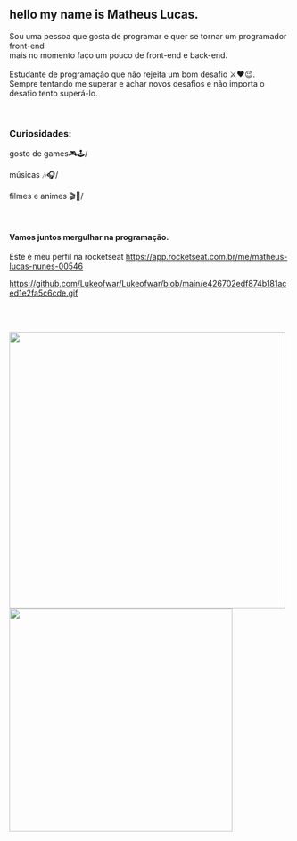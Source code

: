 ## hello my name is Matheus Lucas.

Sou uma pessoa que gosta de programar e quer se tornar um programador front-end <br/>
mais no momento faço um pouco de front-end e back-end.<br/>
<br/>
Estudante de programação que não rejeita um bom desafio ⚔❤😉.<br/>
Sempre tentando me superar e achar novos desafios e não importa o desafio 
tento superá-lo.


<br/>

### Curiosidades:

gosto de games🎮🕹/

músicas 🎶🎧/ 

filmes e animes 🎬🎥/ 

 <br/>
 
 #### Vamos juntos mergulhar na programação.
Este é meu perfil na rocketseat https://app.rocketseat.com.br/me/matheus-lucas-nunes-00546

https://github.com/Lukeofwar/Lukeofwar/blob/main/e426702edf874b181aced1e2fa5c6cde.gif

<br/><br/>
<td><img width="495px" align="left" src="https://github-readme-stats.vercel.app/api?username=Lukeofwar&theme=buefy"/> 
 
 <br/> 
 
 <img width="400px" align="left" src="https://github-readme-stats.vercel.app/api/top-langs/?username=Lukeofwar&hide=html&layout=compact&theme=buefy" />  
 
 <br/>
 









